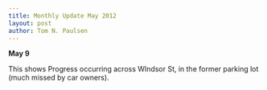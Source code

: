 ```yaml
---
title: Monthly Update May 2012 
layout: post
author: Tom N. Paulsen
---
```




 **May 9**   
  
 This shows Progress occurring across WIndsor St, in the former parking lot (much missed by car owners). 
 
 